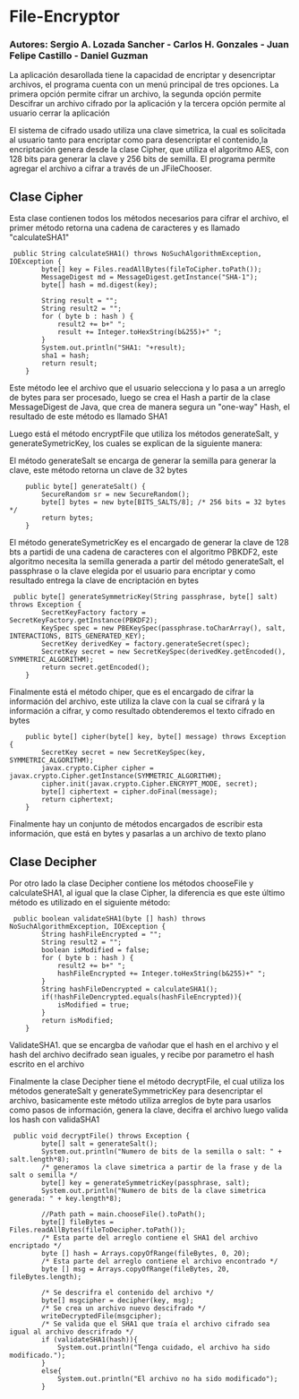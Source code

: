 # File-Encryptor

### Autores: Sergio A. Lozada Sancher - Carlos H. Gonzales - Juan Felipe Castillo - Daniel Guzman

La aplicación desarollada tiene la capacidad de encriptar y desencriptar archivos, el programa cuenta con un menú principal de tres opciones.
La primera opción permite cifrar un archivo, la segunda opción permite Descifrar un archivo cifrado por la aplicación y la tercera opción permite al usuario cerrar la aplicación

El sistema de cifrado usado utiliza una clave simetrica, la cual es solicitada al usuario tanto para encriptar como para desencriptar el contenido,la encriptación genera desde la clase Cipher, que utiliza el algoritmo AES, con 128 bits para generar la clave y 256 bits de semilla. El programa permite agregar el archivo a cifrar a través de un JFileChooser.

## Clase Cipher

Esta clase contienen todos los métodos necesarios para cifrar el archivo, el primer método retorna una cadena de caracteres y es llamado "calculateSHA1"

```
 public String calculateSHA1() throws NoSuchAlgorithmException, IOException {
        byte[] key = Files.readAllBytes(fileToCipher.toPath());
        MessageDigest md = MessageDigest.getInstance("SHA-1");
        byte[] hash = md.digest(key);

        String result = "";
        String result2 = "";
        for ( byte b : hash ) {
            result2 += b+" ";
            result += Integer.toHexString(b&255)+" ";
        }
        System.out.println("SHA1: "+result);
        sha1 = hash;
        return result;
    }
```
Este método lee el archivo que el usuario selecciona y lo pasa a un arreglo de bytes para ser procesado, luego se crea el Hash a partir de la clase MessageDigest de Java, que crea de manera segura un "one-way" Hash, el resultado de este método es llamado SHA1

Luego está el método encryptFile que utiliza los métodos generateSalt, y generateSymetricKey, los cuales se explican de la siguiente manera:

El método generateSalt se encarga de generar la semilla para generar la clave, este método retorna un clave de 32 bytes

```
    public byte[] generateSalt() {
        SecureRandom sr = new SecureRandom();
        byte[] bytes = new byte[BITS_SALTS/8]; /* 256 bits = 32 bytes */
        return bytes;
    }
```

El método generateSymetricKey es el encargado de generar la clave de 128 bts a partidi de una cadena de caracteres con el algoritmo PBKDF2, este algoritmo necesita la semilla generada a partir del método generateSalt, el passphrase o la clave elegida por el usuario para encriptar y como resultado entrega la clave de encriptación en bytes

```
 public byte[] generateSymmetricKey(String passphrase, byte[] salt) throws Exception {
        SecretKeyFactory factory = SecretKeyFactory.getInstance(PBKDF2);
        KeySpec spec = new PBEKeySpec(passphrase.toCharArray(), salt, INTERACTIONS, BITS_GENERATED_KEY);
        SecretKey derivedKey = factory.generateSecret(spec);
        SecretKey secret = new SecretKeySpec(derivedKey.getEncoded(), SYMMETRIC_ALGORITHM);
        return secret.getEncoded();
    }

```

Finalmente está el método chiper, que es el encargado de cifrar la información del archivo, este utiliza la clave con la cual se cifrará y la información a cifrar, y como resultado obtenderemos el texto cifrado en bytes

```
    public byte[] cipher(byte[] key, byte[] message) throws Exception {
        SecretKey secret = new SecretKeySpec(key, SYMMETRIC_ALGORITHM);
        javax.crypto.Cipher cipher = javax.crypto.Cipher.getInstance(SYMMETRIC_ALGORITHM);
        cipher.init(javax.crypto.Cipher.ENCRYPT_MODE, secret);
        byte[] ciphertext = cipher.doFinal(message);
        return ciphertext;
    }
```

Finalmente hay un conjunto de métodos encargados de escribir esta información, que está en bytes y pasarlas a un archivo de texto plano

## Clase Decipher

Por otro lado la clase Decipher contiene los métodos chooseFile y calculateSHA1, al igual que la clase Cipher, la diferencia es que este último método  es utilizado en el siguiente método:

```
 public boolean validateSHA1(byte [] hash) throws NoSuchAlgorithmException, IOException {
        String hashFileEncrypted = "";
        String result2 = "";
        boolean isModified = false;
        for ( byte b : hash ) {
            result2 += b+" ";
            hashFileEncrypted += Integer.toHexString(b&255)+" ";
        }
        String hashFileDencrypted = calculateSHA1();
        if(!hashFileDencrypted.equals(hashFileEncrypted)){
            isModified = true;
        }
        return isModified;
    }
```

ValidateSHA1. que se encargba de vañodar que el hash en el archivo y el hash del archivo decifrado sean iguales, y recibe por parametro el hash escrito en el archivo

Finalmente la clase Decipher tiene el método decryptFile, el cual utiliza los métodos generateSalt y generateSymmetricKey para desencriptar el archivo, basicamente este método utiliza arreglos de byte para usarlos como pasos de información, genera la clave, decifra el archivo luego valida los hash con validaSHA1


```
 public void decryptFile() throws Exception {
        byte[] salt = generateSalt();
        System.out.println("Numero de bits de la semilla o salt: " + salt.length*8);
        /* generamos la clave simetrica a partir de la frase y de la salt o semilla */
        byte[] key = generateSymmetricKey(passphrase, salt);
        System.out.println("Numero de bits de la clave simetrica generada: " + key.length*8);

        //Path path = main.chooseFile().toPath();
        byte[] fileBytes = Files.readAllBytes(fileToDecipher.toPath());
        /* Esta parte del arreglo contiene el SHA1 del archivo encriptado */
        byte [] hash = Arrays.copyOfRange(fileBytes, 0, 20);
        /* Esta parte del arreglo contiene el archivo encontrado */
        byte [] msg = Arrays.copyOfRange(fileBytes, 20, fileBytes.length);

        /* Se descrifra el contenido del archivo */
        byte[] msgcipher = decipher(key, msg);
        /* Se crea un archivo nuevo descifrado */
        writeDecryptedFile(msgcipher);
        /* Se valida que el SHA1 que traía el archivo cifrado sea igual al archivo descrifrado */
        if (validateSHA1(hash)){
            System.out.println("Tenga cuidado, el archivo ha sido modificado.");
        }
        else{
            System.out.println("El archivo no ha sido modificado");
        }

```


